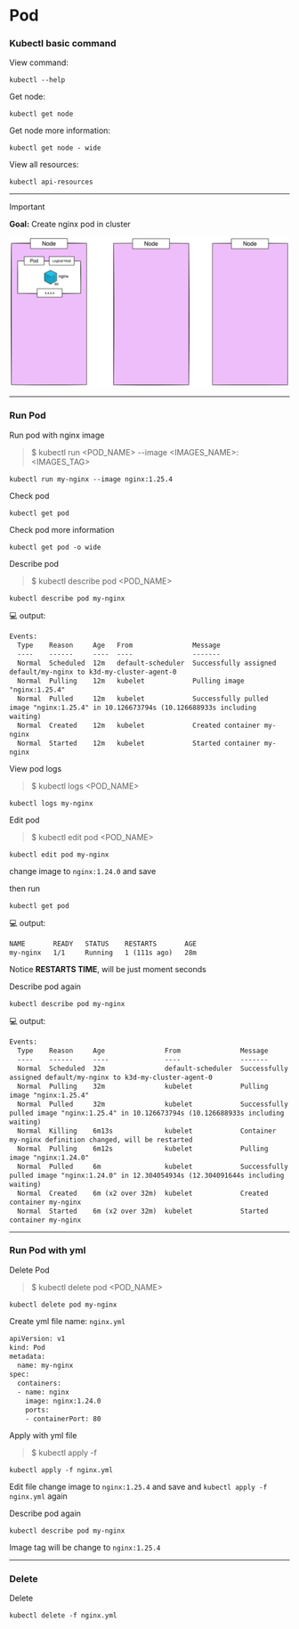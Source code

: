 # Pod

### Kubectl basic command

View command:
```
kubectl --help
```

Get node:
```
kubectl get node
```

Get node more information:
```
kubectl get node - wide
```

View all resources:
```
kubectl api-resources
```

---

> [!IMPORTANT]  
> **Goal:** Create nginx pod in cluster

![diagram](diagram.png)

---

### Run Pod

Run pod with nginx image

> $ kubectl run <POD_NAME> --image <IMAGES_NAME>:<IMAGES_TAG>
```
kubectl run my-nginx --image nginx:1.25.4
```

Check pod
```
kubectl get pod
```

Check pod more information
```
kubectl get pod -o wide
```

Describe pod
> $ kubectl describe pod <POD_NAME>
```
kubectl describe pod my-nginx
```

:computer: output:
```
Events:
  Type    Reason     Age   From               Message
  ----    ------     ----  ----               -------
  Normal  Scheduled  12m   default-scheduler  Successfully assigned default/my-nginx to k3d-my-cluster-agent-0
  Normal  Pulling    12m   kubelet            Pulling image "nginx:1.25.4"
  Normal  Pulled     12m   kubelet            Successfully pulled image "nginx:1.25.4" in 10.126673794s (10.126688933s including waiting)
  Normal  Created    12m   kubelet            Created container my-nginx
  Normal  Started    12m   kubelet            Started container my-nginx
```

View pod logs
> $ kubectl logs <POD_NAME>
```
kubectl logs my-nginx
```

Edit pod
> $ kubectl edit pod <POD_NAME>
```
kubectl edit pod my-nginx
```
change image to `nginx:1.24.0` and save

then run
```
kubectl get pod 
```

:computer: output:
```
NAME       READY   STATUS    RESTARTS       AGE
my-nginx   1/1     Running   1 (111s ago)   28m
```

Notice **RESTARTS TIME**, will be just moment seconds


Describe pod again
```
kubectl describe pod my-nginx
```

:computer: output:
```
Events:
  Type    Reason     Age               From               Message
  ----    ------     ----              ----               -------
  Normal  Scheduled  32m               default-scheduler  Successfully assigned default/my-nginx to k3d-my-cluster-agent-0
  Normal  Pulling    32m               kubelet            Pulling image "nginx:1.25.4"
  Normal  Pulled     32m               kubelet            Successfully pulled image "nginx:1.25.4" in 10.126673794s (10.126688933s including waiting)
  Normal  Killing    6m13s             kubelet            Container my-nginx definition changed, will be restarted
  Normal  Pulling    6m12s             kubelet            Pulling image "nginx:1.24.0"
  Normal  Pulled     6m                kubelet            Successfully pulled image "nginx:1.24.0" in 12.304054934s (12.304091644s including waiting)
  Normal  Created    6m (x2 over 32m)  kubelet            Created container my-nginx
  Normal  Started    6m (x2 over 32m)  kubelet            Started container my-nginx
```
---

### Run Pod with yml 

Delete Pod

> $ kubectl delete pod <POD_NAME>
```
kubectl delete pod my-nginx
```

Create yml file name: `nginx.yml`
```
apiVersion: v1
kind: Pod
metadata:
  name: my-nginx
spec:
  containers:
  - name: nginx
    image: nginx:1.24.0
    ports:
    - containerPort: 80
```

Apply with yml file
> $ kubectl apply -f <FILE>
```
kubectl apply -f nginx.yml
```

Edit file change image to `nginx:1.25.4` and save and `kubectl apply -f nginx.yml` again

Describe pod again
```
kubectl describe pod my-nginx
```
Image tag will be change to `nginx:1.25.4`

---
### Delete

Delete
```
kubectl delete -f nginx.yml
```
